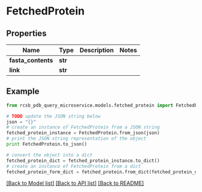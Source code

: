 # FetchedProtein


## Properties

Name | Type | Description | Notes
------------ | ------------- | ------------- | -------------
**fasta_contents** | **str** |  | 
**link** | **str** |  | 

## Example

```python
from rcsb_pdb_query_microservice.models.fetched_protein import FetchedProtein

# TODO update the JSON string below
json = "{}"
# create an instance of FetchedProtein from a JSON string
fetched_protein_instance = FetchedProtein.from_json(json)
# print the JSON string representation of the object
print FetchedProtein.to_json()

# convert the object into a dict
fetched_protein_dict = fetched_protein_instance.to_dict()
# create an instance of FetchedProtein from a dict
fetched_protein_form_dict = fetched_protein.from_dict(fetched_protein_dict)
```
[[Back to Model list]](../README.md#documentation-for-models) [[Back to API list]](../README.md#documentation-for-api-endpoints) [[Back to README]](../README.md)


